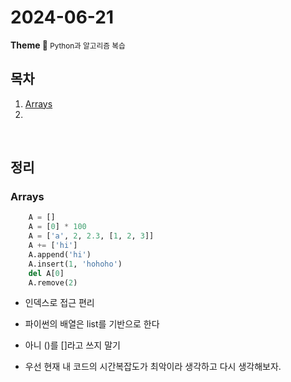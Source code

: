 <h1>2024-06-21</h1>
<strong>Theme 💭 </strong>
<small>Python과 알고리즘 복습</small>

<br/>

## 목차

1. [Arrays](#Arrays)
2. 

<br/>

## 정리

### Arrays

```py
    A = []
    A = [0] * 100
    A = ['a', 2, 2.3, [1, 2, 3]]
    A += ['hi']
    A.append('hi')
    A.insert(1, 'hohoho')
    del A[0]
    A.remove(2)
```

- 인덱스로 접근 편리
- 파이썬의 배열은 list를 기반으로 한다

- 아니 ()를 []라고 쓰지 말기
- 우선 현재 내 코드의 시간복잡도가 최악이라 생각하고 다시 생각해보자.